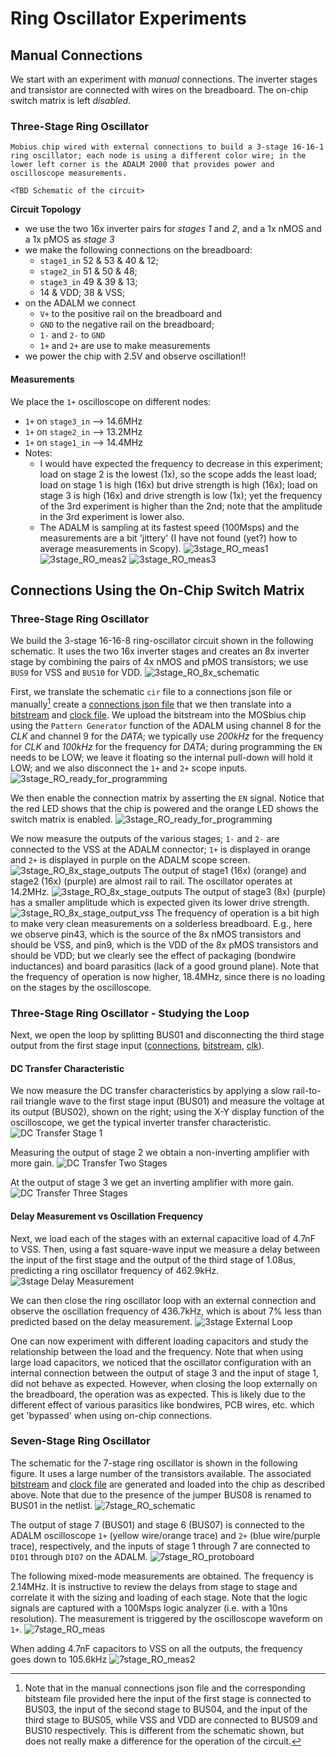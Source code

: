 # Ring Oscillator Experiments
## Manual Connections
We start with an experiment with *manual* connections. The inverter stages and transistor are connected with wires on the breadboard. The on-chip switch matrix is left *disabled*. 

### Three-Stage Ring Oscillator
```{figure} img/3stage_RO_manual_setup.jpeg
Mobius chip wired with external connections to build a 3-stage 16-16-1 ring oscillator; each node is using a different color wire; in the lower left corner is the ADALM 2000 that provides power and oscilloscope measurements.
```
`<TBD Schematic of the circuit>`

**Circuit Topology**
- we use the two 16x inverter pairs for *stages 1* and *2*, and a 1x nMOS and a 1x pMOS as *stage 3*
- we make the following connections on the breadboard:
    - `stage1_in` 52 & 53 & 40 & 12; 
    - `stage2_in` 51 & 50 & 48; 
    - `stage3_in` 49 & 39 & 13; 
    - 14 & VDD; 38 & VSS; 
- on the ADALM we connect 
    - `V+` to the positive rail on the breadboard and 
    - `GND` to the negative rail on the breadboard; 
    - `1-` and `2-` to `GND`
    - `1+` and `2+` are use to make measurements
- we power the chip with 2.5V and observe oscillation!!
#### Measurements
We place the `1+` oscilloscope on different nodes:
- `1+` on `stage3_in` --> 14.6MHz
- `1+` on `stage2_in` --> 13.2MHz
- `1+` on `stage1_in` --> 14.4MHz 
- Notes: 
    - I would have expected the frequency to decrease in this experiment; load on stage 2 is the lowest (1x), so the scope adds the least load; load on stage 1 is high (16x) but drive strength is high (16x); load on stage 3 is high (16x) and drive strength is low (1x); yet the frequency of the 3rd experiment is higher than the 2nd; note that the amplitude in the 3rd experiment is lower also. 
    - The ADALM is sampling at its fastest speed (100Msps) and the measurements are a bit 'jittery' (I have not found (yet?) how to average measurements in Scopy). 
![3stage_RO_meas1](img/3stage_RO_manual_meas1.png)
![3stage_RO_meas2](img/3stage_RO_manual_meas2.png)
![3stage_RO_meas3](img/3stage_RO_manual_meas3.png)

## Connections Using the On-Chip Switch Matrix

### Three-Stage Ring Oscillator

We build the 3-stage 16-16-8 ring-oscillator circuit shown in the following schematic. It uses the two 16x inverter stages and creates an 8x inverter stage by combining the pairs of 4x nMOS and pMOS transistors; we use `BUS9` for VSS and `BUS10` for VDD.
![3stage_RO_8x_schematic](./img/3stage_RO_8x.png)

First, we translate the schematic `cir` file to a connections json file or manually[^3stageconnections] create a [connections json file](./img/connections_3stage_RO_8x_vdd_10_vss_9.json) that we then translate into a [bitstream](img/3stage_RO_8x_vdd_10_vss_9.txt) and [clock file](img/3stage_RO_8x_vdd_10_vss_9_clk.txt). We upload the bitstream into the MOSbius chip using the `Pattern Generator` function of the ADALM using channel 8 for the *CLK* and channel 9 for the *DATA*; we typically use *200kHz* for the frequency for *CLK* and *100kHz* for the frequency for *DATA*; during programming the `EN` needs to be LOW; we leave it floating so the internal pull-down will hold it LOW; and we also disconnect the `1+` and `2+` scope inputs. 
![3stage_RO_ready_for_programming](img/3stage_RO_8x_ready_for_programming.jpeg)

We then enable the connection matrix by asserting the `EN` signal. Notice that the red LED shows that the chip is powered and the orange LED shows the switch matrix is enabled.
![3stage_RO_ready_for_programming](img/3stage_RO_8x_in_operation.jpeg)


We now measure the outputs of the various stages; `1-` and `2-` are connected to the VSS at the ADALM connector; `1+` is displayed in orange and `2+` is displayed in purple on the ADALM scope screen. 
![3stage_RO_8x_stage_outputs](img/3stage_RO_8x_stage1o_stage2o.png)
The output of stage1 (16x) (orange) and stage2 (16x) (purple) are almost rail to rail. The oscillator operates at 14.2MHz. 
![3stage_RO_8x_stage_outputs](img/3stage_RO_8x_stage1o_stage3o.png)
The output of stage3 (8x) (purple) has a smaller amplitude which is expected given its lower drive strength. 
![3stage_RO_8x_stage_output_vss](img/3stage_RO_8x_vss_pin43_vdd_pin9.png)
The frequency of operation is a bit high to make very clean measurements on a solderless breadboard. E.g., here we observe pin43, which is the source of the 8x nMOS transistors and should be VSS, and pin9, which is the VDD of the 8x pMOS transistors and should be VDD; but we clearly see the effect of packaging (bondwire inductances) and board parasitics (lack of a good ground plane). Note that the frequency of operation is now higher, 18.4MHz, since there is no loading on the stages by the oscilloscope. 

### Three-Stage Ring Oscillator - Studying the Loop

Next, we open the loop by splitting BUS01 and disconnecting the third stage output from the first stage input ([connections](./img/connections_3stage_RO_8x_vdd_10_vss_9_open_loop.json), [bitstream](./img/3stage_RO_open_loop.txt), [clk](./img/3stage_RO_open_loop_clk.txt)).

#### DC Transfer Characteristic
We now measure the DC transfer characteristics by applying a slow rail-to-rail triangle wave to the first stage input (BUS01) and measure the voltage at its output (BUS02), shown on the right; using the X-Y display function of the oscilloscope, we get the typical inverter transfer characteristic. 
![DC Transfer Stage 1](./img/3stage_RO_8x_vdd_10_vss_9_open_loop_4n7_dc_stage1i_stage1o.png)

Measuring the output of stage 2 we obtain a non-inverting amplifier with more gain. 
![DC Transfer Two Stages](./img/3stage_RO_8x_vdd_10_vss_9_open_loop_4n7_dc_stage1i_stage2o.png)

At the output of stage 3 we get an inverting amplifier with more gain. 
![DC Transfer Three Stages](./img/3stage_RO_8x_vdd_10_vss_9_open_loop_4n7_dc_stage1i_stage3o.png)

#### Delay Measurement vs Oscillation Frequency
Next, we load each of the stages with an external capacitive load of 4.7nF to VSS. Then, using a fast square-wave input we measure a delay between the input of the first stage and the output of the third stage of 1.08us, predicting a ring oscillator frequency of 462.9kHz. 
![3stage Delay Measurement](./img/3stage_RO_8x_vdd_10_vss_9_open_loop_4n7_delay_stage1i_stage3o.png)

We can then close the ring oscillator loop with an external connection and observe the oscillation frequency of 436.7kHz, which is about 7% less than predicted based on the delay measurement. 
![3stage External Loop](./img/3stage_RO_8x_vdd_10_vss_9_ext_loop_4n7_stage1o_stage3o.png)

One can now experiment with different loading capacitors and study the relationship between the load and the frequency. Note that when using large load capacitors, we noticed that the oscillator configuration with an internal connection between the output of stage 3 and the input of stage 1, did not behave as expected. However, when closing the loop externally on the breadboard, the operation was as expected. This is likely due to the different effect of various parasitics like bondwires, PCB wires, etc. which get 'bypassed' when using on-chip connections. 

### Seven-Stage Ring Oscillator

The schematic for the 7-stage ring oscillator is shown in the following figure. It uses a large number of the transistors available. The associated [bitstream](./img/7stage_RO_bitstream.txt) and [clock file](./img/7stage_RO_bitstream_clk.txt) are generated and loaded into the chip as described above. Note that due to the presence of the jumper BUS08 is renamed to BUS01 in the netlist. 
![7stage_RO_schematic](./img/7stage_RO_schematic_v2.png)

The output of stage 7 (BUS01) and stage 6 (BUS07) is connected to the ADALM oscilloscope `1+` (yellow wire/orange trace) and `2+` (blue wire/purple trace), respectively, and the inputs of stage 1 through 7 are connected to `DIO1` through `DIO7` on the ADALM. 
![7stage_RO_protoboard](./img/7stage_RO_protoboard.jpeg)

The following mixed-mode measurements are obtained. The frequency is 2.14MHz. It is instructive to review the delays from stage to stage and correlate it with the sizing and loading of each stage. Note that the logic signals are captured with a 100Msps logic analyzer (i.e. with a 10ns resolution). The measurement is triggered by the oscilloscope waveform on `1+`. 
![7stage_RO_meas](./img/7stage_RO_mixed_signal_meas.png)

When adding 4.7nF capacitors to VSS on all the outputs, the frequency goes down to 105.6kHz 
![7stage_RO_meas2](./img/7stage_RO_mixed_signal_meas_4n7.png)







[^3stageconnections]: Note that in the manual connections json file and the corresponding bitsteam file provided here the input of the first stage is connected to BUS03, the input of the second stage to BUS04, and the input of the third stage to BUS05, while VSS and VDD are connected to BUS09 and BUS10 respectively. This is different from the schematic shown, but does not really make a difference for the operation of the circuit. 
